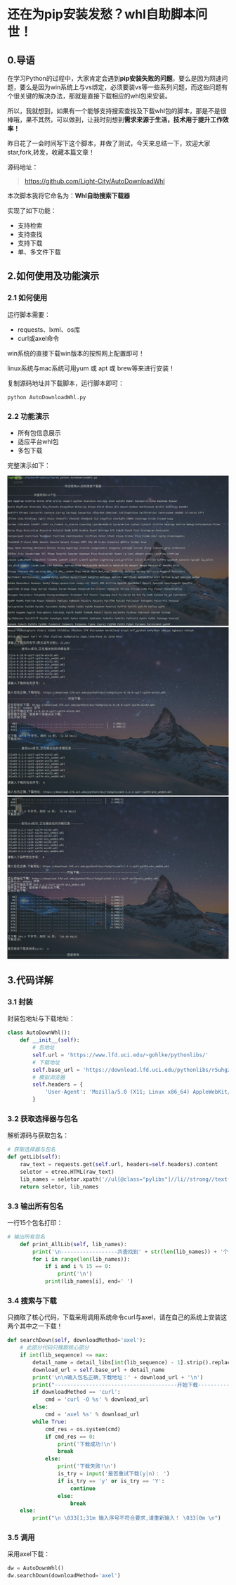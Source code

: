 # 还在为pip安装发愁？whl自助脚本问世！

## 0.导语

在学习Python的过程中，大家肯定会遇到**pip安装失败的问题**，要么是因为网速问题，要么是因为win系统上与vs绑定，必须要装vs等一些系列问题，而这些问题有个很关键的解决办法，那就是直接下载相应的whl包来安装。

所以，我就想到，如果有一个能够支持搜索查找及下载whl包的脚本，那是不是很棒哦，果不其然，可以做到，让我时刻想到**需求来源于生活，技术用于提升工作效率！**

昨日花了一会时间写下这个脚本，并做了测试，今天来总结一下，欢迎大家star,fork,转发，收藏本篇文章！

源码地址：

> https://github.com/Light-City/AutoDownloadWhl

本次脚本我将它命名为：**Whl自助搜索下载器**

实现了如下功能：

- 支持检索
- 支持查找
- 支持下载
- 单、多文件下载

## 2.如何使用及功能演示

### 2.1 如何使用

运行脚本需要：

- requests、lxml、os库
- curl或axel命令

win系统的直接下载win版本的按照网上配置即可！

linux系统与mac系统可用yum 或 apt 或 brew等来进行安装！

复制源码地址并下载脚本，运行脚本即可：

```
python AutoDownloadWhl.py
```

### 2.2 功能演示

- 所有包信息展示
- 适应平台whl包
- 多包下载

完整演示如下：

![](./pic/down1.png)
![](./pic/down2.png)
![](./pic/down3.png)

## 3.代码详解

### 3.1 封装

封装包地址与下载地址：

```python
class AutoDownWhl():
    def __init__(self):
        # 包地址
        self.url = 'https://www.lfd.uci.edu/~gohlke/pythonlibs/'
        # 下载地址
        self.base_url = 'https://download.lfd.uci.edu/pythonlibs/r5uhg2lo/'
        # 模拟浏览器
        self.headers = {
            'User-Agent': 'Mozilla/5.0 (X11; Linux x86_64) AppleWebKit/537.36 (KHTML, like Gecko) Chrome/72.0.3626.96 Safari/537.36'
        }
```

### 3.2 获取选择器与包名

解析源码与获取包名：

```python
# 获取选择器与包名
def getLib(self):
    raw_text = requests.get(self.url, headers=self.headers).content
    seletor = etree.HTML(raw_text)
    lib_names = seletor.xpath('//ul[@class="pylibs"]//li//strong//text()')
    return seletor, lib_names
```

### 3.3 输出所有包名

一行15个包名打印：

```python
# 输出所有包名
    def print_AllLib(self, lib_names):
        print('\n------------------共查找到' + str(len(lib_names)) + '个包------------------\n')
        for i in range(len(lib_names)):
            if i and i % 15 == 0:
                print('\n')
            print(lib_names[i], end=' ')
```

### 3.4 搜索与下载

只摘取了核心代码，下载采用调用系统命令curl与axel，请在自己的系统上安装这两个其中之一下载！

```python
def searchDown(self, downloadMethod='axel'):
    # 此部分代码只摘取核心部分
    if int(lib_sequence) <= max:
        detail_name = detail_libs[int(lib_sequence) - 1].strip().replace('‑', '-')
        download_url = self.base_url + detail_name
        print('\n\n输入包名正确,下载地址：' + download_url + '\n')
        print("---------------------------------------开始下载---------------------------------------\n")
        if downloadMethod == 'curl':
            cmd = 'curl -O %s' % download_url
        else:
            cmd = 'axel %s' % download_url
        while True:
            cmd_res = os.system(cmd)
            if cmd_res == 0:
                print('下载成功!\n')
                break
            else:
                print('下载失败!\n')
                is_try = input('是否重试下载(y|n)： ')
                if is_try == 'y' or is_try == 'Y':
                    continue
                else:
                    break
    else:
        print("\n \033[1;31m 输入序号不符合要求,请重新输入！ \033[0m \n")
```

### 3.5 调用

采用axel下载：

```python
dw = AutoDownWhl()
dw.searchDown(downloadMethod='axel')
```



